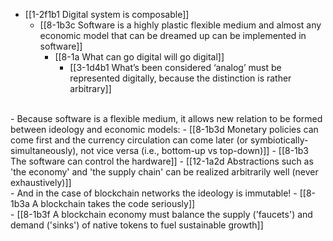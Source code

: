 - [[1-2f1b1 Digital system is composable]]
  - [[8-1b3c Software is a highly plastic flexible medium and almost any economic model that can be dreamed up can be implemented in software]]
    - [[8-1a What can go digital will go digital]]
      - [[3-1d4b1 What’s been considered ‘analog’ must be represented digitally, because the distinction is rather arbitrary]]
<br>
- Because software is a flexible medium, it allows new relation to be formed between ideology and economic models:
  - [[8-1b3d Monetary policies can come first and the currency circulation can come later (or symbiotically-simultaneously), not vice versa (i.e., bottom-up vs top-down)]]
    - [[8-1b3 The software can control the hardware]]
      - [[12-1a2d Abstractions such as 'the economy' and 'the supply chain' can be realized arbitrarily well (never exhaustively)]]
<br>
- And in the case of blockchain networks the ideology is immutable!
  - [[8-1b3a A blockchain takes the code seriously]]
<br>
- [[8-1b3f A blockchain economy must balance the supply ('faucets') and demand ('sinks') of native tokens to fuel sustainable growth]]
